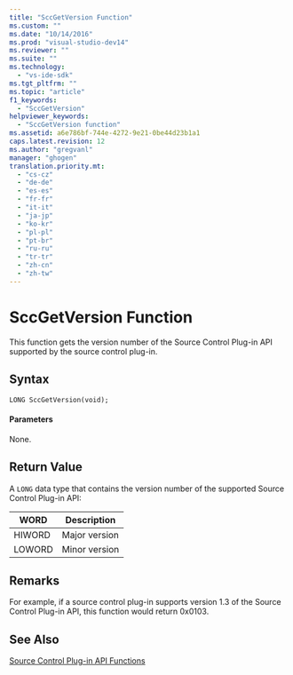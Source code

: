 ```yaml
---
title: "SccGetVersion Function"
ms.custom: ""
ms.date: "10/14/2016"
ms.prod: "visual-studio-dev14"
ms.reviewer: ""
ms.suite: ""
ms.technology: 
  - "vs-ide-sdk"
ms.tgt_pltfrm: ""
ms.topic: "article"
f1_keywords: 
  - "SccGetVersion"
helpviewer_keywords: 
  - "SccGetVersion function"
ms.assetid: a6e786bf-744e-4272-9e21-0be44d23b1a1
caps.latest.revision: 12
ms.author: "gregvanl"
manager: "ghogen"
translation.priority.mt: 
  - "cs-cz"
  - "de-de"
  - "es-es"
  - "fr-fr"
  - "it-it"
  - "ja-jp"
  - "ko-kr"
  - "pl-pl"
  - "pt-br"
  - "ru-ru"
  - "tr-tr"
  - "zh-cn"
  - "zh-tw"
---
```

# SccGetVersion Function
This function gets the version number of the Source Control Plug-in API supported by the source control plug-in.  
  
## Syntax  
  
```cpp#  
LONG SccGetVersion(void);  
```  
  
#### Parameters  
 None.  
  
## Return Value  
 A `LONG` data type that contains the version number of the supported Source Control Plug-in API:  
  
|WORD|Description|  
|----------|-----------------|  
|HIWORD|Major version|  
|LOWORD|Minor version|  
  
## Remarks  
 For example, if a source control plug-in supports version 1.3 of the Source Control Plug-in API, this function would return 0x0103.  
  
## See Also  
 [Source Control Plug-in API Functions](../extensibility/source-control-plug-in-api-functions.md)